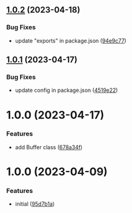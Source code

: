 ## [1.0.2](https://github.com/TopGunBuild/topgun-buffer/compare/v1.0.1...v1.0.2) (2023-04-18)


### Bug Fixes

* update "exports" in package.json ([94e9c77](https://github.com/TopGunBuild/topgun-buffer/commit/94e9c7771bc1b91ce0941e3857046c2e7910b098))

## [1.0.1](https://github.com/TopGunBuild/topgun-buffer/compare/v1.0.0...v1.0.1) (2023-04-17)


### Bug Fixes

* update config in package.json ([4519e22](https://github.com/TopGunBuild/topgun-buffer/commit/4519e22cf98d78c939429488fbbfffe179c0f967))

# 1.0.0 (2023-04-17)


### Features

* add Buffer class ([678a34f](https://github.com/TopGunBuild/topgun-buffer/commit/678a34f554fccb232228c1400c8f693859dc3f14))

# 1.0.0 (2023-04-09)


### Features

* initial ([95d7b1a](https://github.com/TopGunBuild/topgun-webcrypto/commit/95d7b1a1a1b4417b01fc0f1121675dbd885aa4fa))
